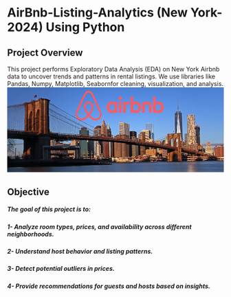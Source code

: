 # AirBnb-Listing-Analytics (New York-2024) Using Python

## Project Overview
This project performs Exploratory Data Analysis (EDA) on New York Airbnb data to uncover trends and patterns in rental listings. We use libraries like Pandas, Numpy, Matplotlib, Seabornfor cleaning, visualization, and analysis.
![AirBnB](https://github.com/Santosh-Majhi/AirBnb-Listing-Analytics/blob/main/New-York-City-Brooklyn-Bridge-Panorama-Juergen-Roth-2.jpg)

## Objective
##### The goal of this project is to:

##### 1- Analyze room types, prices, and availability across different neighborhoods.
##### 2- Understand host behavior and listing patterns.
##### 3- Detect potential outliers in prices.
##### 4- Provide recommendations for guests and hosts based on insights.
